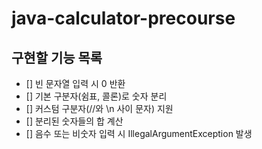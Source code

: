 # java-calculator-precourse

## 구현할 기능 목록
- [] 빈 문자열 입력 시 0 반환
- [] 기본 구분자(쉼표, 콜론)로 숫자 분리
- [] 커스텀 구분자(//와 \n 사이 문자) 지원
- [] 분리된 숫자들의 합 계산
- [] 음수 또는 비숫자 입력 시 IllegalArgumentException 발생
